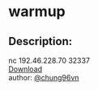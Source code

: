 
# warmup
## Description:
nc 192.46.228.70 32337</br>
[Download](https://drive.google.com/file/d/193AbQ0KUzbVAOfO0336-D7f8pktHYEgL/view?usp=sharing)</br>
author: [@chung96vn](https://twitter.com/chung96vn)

